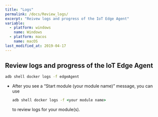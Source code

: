 ```yaml
---
title: "Logs"
permalink: /docs/Review_logs/
excerpt: "Reivew logs and progress of the IoT Edge Agent"
variable:
  - platform: windows
    name: Windows
  - platform: macos
    name: macOS
last_modified_at: 2019-04-17
---
```

## Review logs and progress of the IoT Edge Agent

  ```cmd
  adb shell docker logs -f edgeAgent
  ```

* After you see a “Start module (your module name)” message, you can use

  ```cmd
  adb shell docker logs -f <your module name>
  ```

  to review logs for your module(s).
